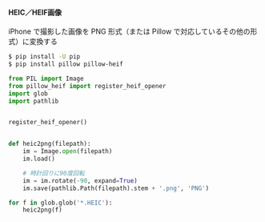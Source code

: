 #### HEIC／HEIF画像

iPhone で撮影した画像を PNG 形式（または Pillow で対応しているその他の形式）に変換する

```sh
$ pip install -U pip
$ pip install pillow pillow-heif
```

```py
from PIL import Image
from pillow_heif import register_heif_opener
import glob
import pathlib


register_heif_opener()


def heic2png(filepath):
    im = Image.open(filepath)
    im.load()

    # 時計回りに90度回転
    im = im.rotate(-90, expand=True)
    im.save(pathlib.Path(filepath).stem + '.png', 'PNG')

for f in glob.glob('*.HEIC'):
    heic2png(f)

```
